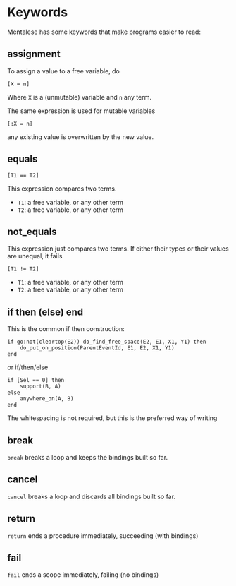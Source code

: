# Keywords

Mentalese has some keywords that make programs easier to read:

## assignment

To assign a value to a free variable, do

    [X = n]

Where `X` is a (unmutable) variable and `n` any term. 

The same expression is used for mutable variables

    [:X = n]

any existing value is overwritten by the new value. 


## equals

    [T1 == T2]

This expression compares two terms.

* `T1`: a free variable, or any other term
* `T2`: a free variable, or any other term

## not_equals

This expression just compares two terms. If either their types or their values are unequal, it fails

    [T1 != T2]

* `T1`: a free variable, or any other term
* `T2`: a free variable, or any other term

## if then (else) end

This is the common if then construction:

    if go:not(cleartop(E2)) do_find_free_space(E2, E1, X1, Y1) then
        do_put_on_position(ParentEventId, E1, E2, X1, Y1)
    end

or if/then/else

    if [Sel == 0] then
        support(B, A)
    else
        anywhere_on(A, B)
    end

The whitespacing is not required, but this is the preferred way of writing

## break

`break` breaks a loop and keeps the bindings built so far.

## cancel

`cancel` breaks a loop and discards all bindings built so far.

## return

`return` ends a procedure immediately, succeeding (with bindings)

## fail

`fail` ends a scope immediately, failing (no bindings)
